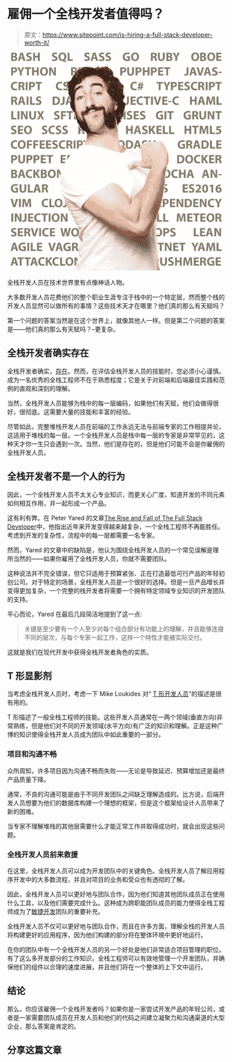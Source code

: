 # 雇佣一个全栈开发者值得吗？

> 原文：<https://www.sitepoint.com/is-hiring-a-full-stack-developer-worth-it/>

![full stack developer](img/683e3fd5a9453bd6ca66cb8f9a5e9666.png)

全栈开发人员在技术世界里有点像神话人物。

大多数开发人员花费他们的整个职业生涯专注于栈中的一个特定层，然而整个栈的开发人员显然可以做所有的事情？这些技术天才在哪里？他们真的那么有天赋吗？

第一个问题的答案当然是在这个世界上，就像其他人一样。但是第二个问题的答案是——他们真的那么有天赋吗？–更复杂。

## 全栈开发者确实存在

全栈开发者确实，[存在](http://www.toptal.com/full-stack)。然而，在评估全栈开发人员的技能时，您必须小心谨慎。成为一名优秀的全栈工程师不在于熟悉程度；它是关于对前端和后端最佳实践和范例的直观和深刻的理解。

当然，全栈开发人员能够为栈中的每一层编码，如果他们有天赋，他们会做得很好，很彻底。这需要大量的技能和丰富的经验。

尽管如此，完整堆栈开发人员在前端的工作永远无法与前端专家的工作相提并论，这适用于堆栈的每一层。一个全栈开发人员是栈中每一层的专家是非常罕见的，这种天才你一生只会遇到一次。当然，他们是存在的，但是他们可能不会是你雇佣的全栈开发人员。

## 全栈开发者不是一个人的行为

因此，一个全栈开发人员不太关心专业知识，而更关心广度，知道开发的不同元素如何相互作用，并一起形成一个产品。

这有利有弊。在 Peter Yared 的文章[The Rise and Fall of The Full Stack Developer](http://techcrunch.com/2014/11/08/the-rise-and-fall-of-the-full-stack-developer/)中，他指出近年来开发变得越来越复杂，一个全栈工程师不再能胜任。考虑到开发的复杂性，流程中的每一层都需要一名专家。

然而，Yared 的文章中的缺陷是，他认为围绕全栈开发人员的一个常见误解是理所当然的——如果你雇用了全栈开发人员，你就不需要团队。

这种说法并不完全错误，但它只适用于预算紧张、正在打造最低可行产品的年轻初创公司。对于特定的场景，全栈开发人员是一个很好的选择。但是一旦产品增长并变得更加复杂，一个完整的栈开发者将需要一个拥有特定领域专业知识的开发团队的支持。

平心而论，Yared 在最后几段简洁地提到了这一点:

> 关键是至少要有一个人至少对每个组合部分有功能上的理解，并且能够连接不同的层次，与每个专家一起工作，这样一个特性才能被实际交付。

这就是我们在现代开发中获得全栈开发者角色的实质。

## T 形显影剂

当考虑全栈开发人员时，考虑一下 Mike Loukides 对“ [T 形开发人员](http://radar.oreilly.com/2014/04/full-stack-developers.html)”的描述是很有用的。

T 形描述了一般全栈工程师的技能。这些开发人员通常在一两个领域(垂直方向)非常熟练，但是他们对不同的开发领域(水平方向)有广泛的知识和理解。正是这种广博的知识使得全栈开发人员成为团队中如此重要的一部分。

### 项目和沟通不畅

众所周知，许多项目因为沟通不畅而失败——无论是导致延迟、预算增加还是最终产品质量下降。

通常，不良的沟通可能是由于不同开发团队之间缺乏理解造成的。比方说，后端开发人员想要为他们的数据库构建一个理想的框架，但是这个框架给设计人员带来了新的困难。

当专家不理解堆栈的其他层需要什么才能正常工作并取得成功时，就会出现这些问题。

### 全栈开发人员前来救援

在这里，全栈开发人员可以成为开发团队中的关键角色。全栈开发人员了解应用程序开发中的大多数流程，并且对项目的业务和受众也有透彻的了解。

因此，全栈开发人员可以更好地与团队合作，因为他们知道其他团队成员正在使用什么工具，以及他们需要完成什么。这种成为跨职能团队成员的能力使得全栈工程师成为了[敏捷开发](https://www.sitepoint.com/love-agile/)团队的重要补充。

全栈开发人员不仅可以更好地与团队合作，而且在许多方面，理解全栈的开发人员将构建更好的应用程序，因为他们构建的部分将在整体环境中更好地运行。

在你的团队中有一个全栈开发人员的另一个好处是他们非常适合项目管理的职位。有了这么多开发部分的工作知识，全栈工程师可以有效地管理一个开发团队，并确保他们的组件以合理的速度进展，并且他们将在一个整体的上下文中运行。

## 结论

那么，你应该雇佣一个全栈开发者吗？如果你是一家尝试开发产品的年轻公司，或者是一家需要团队成员在开发人员和他们的代码之间建立凝聚力和沟通渠道的大型企业，那么答案是肯定的。

## 分享这篇文章